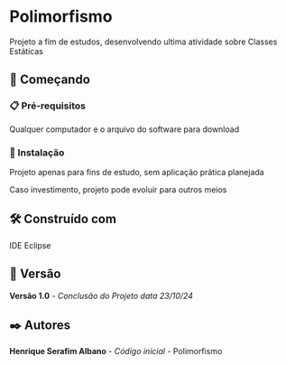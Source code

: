 # Polimorfismo

Projeto a fim de estudos, desenvolvendo ultima atividade sobre Classes Estáticas

## 🚀 Começando

### 📋 Pré-requisitos

Qualquer computador e o arquivo do software para download

### 🔧 Instalação

Projeto apenas para fins de estudo, sem aplicação prática planejada

Caso investimento, projeto pode evoluir para outros meios

## 🛠️ Construído com

IDE Eclipse

## 📌 Versão

**Versão 1.0** - *Conclusão do Projeto* *data 23/10/24*

## ✒️ Autores

**Henrique Serafim Albano** - *Código inicial* - Polimorfismo
